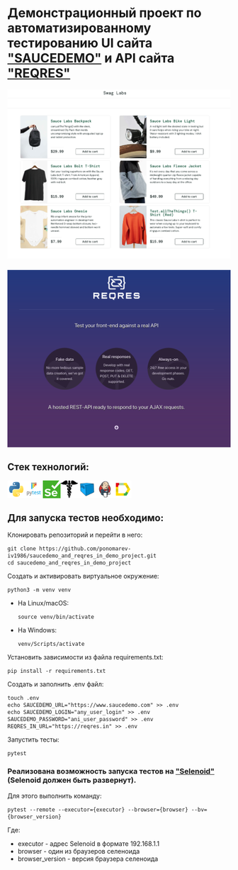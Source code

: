 # Демонстрационный проект по автоматизированному тестированию UI сайта <a target="_blank" href="https://www.saucedemo.com">"SAUCEDEMO"</a> и API сайта <a target="_blank" href="https://reqres.in">"REQRES"</a>

![This is an image](design/images/saucedemo.png)
###
![This is an image](design/images/reqres.png)

## Стек технологий:
<img src="design/icons/python.svg" height="40" width="40" /><img src="design/icons/pytest.svg" height="40" width="40" /><img src="design/icons/selenium.png" height="40" width="40" /><img src="design/icons/requests.png" height="40" width="40" /><img src="design/icons/selenoid.svg" height="40" width="40" /><img src="design/icons/jenkins.svg" height="40" width="40" /><img src="design/icons/allure.svg" height="40" width="40" />

## Для запуска тестов необходимо:
Клонировать репозиторий и перейти в него:
```
git clone https://github.com/ponomarev-iv1986/saucedemo_and_reqres_in_demo_project.git
cd saucedemo_and_reqres_in_demo_project
```
Создать и активировать виртуальное окружение:
```
python3 -m venv venv
```
- На Linux/macOS:
    ```
    source venv/bin/activate
    ```
- На Windows:
    ```
    venv/Scripts/activate
    ```
Установить зависимости из файла requirements.txt:
```
pip install -r requirements.txt
```
Создать и заполнить .env файл:
```
touch .env
echo SAUCEDEMO_URL="https://www.saucedemo.com" >> .env
echo SAUCEDEMO_LOGIN="any_user_login" >> .env
SAUCEDEMO_PASSWORD="ani_user_password" >> .env
REQRES_IN_URL="https://reqres.in" >> .env
```
Запустить тесты:
```
pytest
```
### Реализована возможность запуска тестов на <a target="_blank" href="https://aerokube.com/selenoid/latest/">"Selenoid"</a> (Selenoid должен быть развернут).
Для этого выполнить команду:
```
pytest --remote --executor={executor} --browser={browser} --bv={browser_version}
```
Где:
- executor - адрес Selenoid в формате 192.168.1.1
- browser - один из браузеров селеноида
- browser_version - версия браузера селеноида